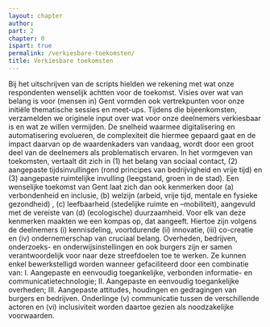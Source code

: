 ```yaml
---
layout: chapter
author: 
part: 2
chapter: 0
ispart: true
permalink: /verkiesbare-toekomsten/
title: Verkiesbare toekomsten
---
```


Bij het uitschrijven van de scripts hielden we rekening met wat onze respondenten wenselijk achtten voor
de toekomst. Visies over wat van belang is voor (mensen
in) Gent vormden ook vertrekpunten voor onze initiële
thematische sessies en meet-ups. Tijdens die bijeenkomsten, verzamelden we originele input over wat voor onze
deelnemers verkiesbaar is en wat ze willen vermijden.
De snelheid waarmee digitalisering en automatisering
evolueren, de complexiteit die hiermee gepaard gaat en de
impact daarvan op de waardenkaders van vandaag, wordt
door een groot deel van de deelnemers als problematisch
ervaren. In het vormgeven van toekomsten, vertaalt dit
zich in (1) het belang van sociaal contact, (2) aangepaste
tijdsinvullingen (rond principes van bedrijvigheid en vrije
tijd) en (3) aangepaste ruimtelijke invulling (leegstand,
groen in de stad).
Een wenselijke toekomst van Gent laat zich dan ook kenmerken door (a) verbondenheid en inclusie, (b) welzijn
(arbeid, vrije tijd, mentale en fysieke gezondheid) , (c)
leefbaarheid (stedelijke ruimte en –mobiliteit), aangevuld
met de vereiste van (d) (ecologische) duurzaamheid. Voor
elk van deze kenmerken maakten we een kompas op, dat
aangeeft.
Hiertoe zijn volgens de deelnemers (i) kennisdeling, voortdurende (ii) innovatie, (iii) co-creatie en (iv) ondernemerschap van cruciaal belang. Overheden, bedrijven, onderzoeks- en onderwijsinstellingen en ook burgers zijn er
samen verantwoordelijk voor naar deze streefdoelen toe
te werken. Ze kunnen enkel bewerkstelligd worden wanneer gefaciliteerd door een combinatie van:
I. Aangepaste en eenvoudig toegankelijke, verbonden
informatie- en communicatietechnologie;
II. Aangepaste en eenvoudig toegankelijke overheden;
III. Aangepaste attitudes, houdingen en gedragingen van
burgers en bedrijven.
Onderlinge (v) communicatie tussen de verschillende
actoren en (vi) inclusiviteit worden daartoe gezien als
noodzakelijke voorwaarden.